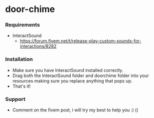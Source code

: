 # door-chime

### Requirements 
* InteractSound
  * https://forum.fivem.net/t/release-play-custom-sounds-for-interactions/8282
  
### Installation 
* Make sure you have InteractSound installed correctly.
* Drag both the InteractSound folder and doorchime folder into your resources making sure you replace anything that pops up.
* That's it!

### Support
* Comment on the fivem post, i will try my best to help you :) ()
